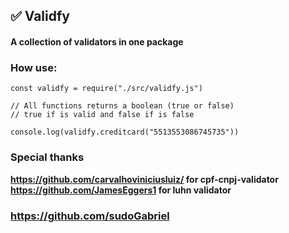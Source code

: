 ## ✅ Validfy

#### A collection of validators in one package

### How use:

```
const validfy = require("./src/validfy.js")

// All functions returns a boolean (true or false)
// true if is valid and false if is false

console.log(validfy.creditcard("5513553086745735")) 
```

### Special thanks

**https://github.com/carvalhoviniciusluiz/ for cpf-cnpj-validator**
**https://github.com/JamesEggers1 for luhn validator**

### https://github.com/sudoGabriel
